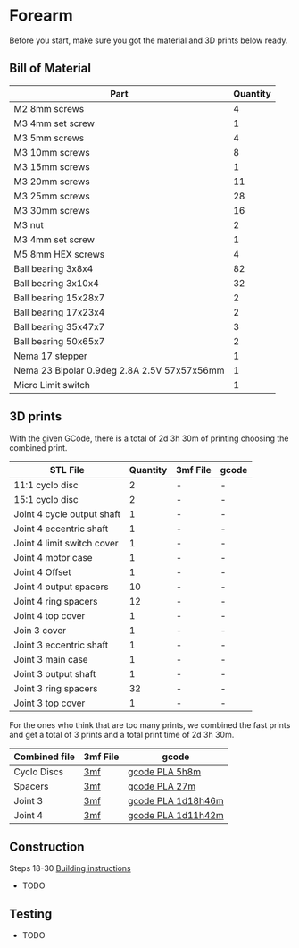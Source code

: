 # Forearm

Before you start, make sure you got the material and 3D prints below ready.

## Bill of Material

| Part | Quantity |
| ---- | -------- |
| M2 8mm screws | 4 |
| M3 4mm set screw | 1 |
| M3 5mm screws | 4 |
| M3 10mm screws | 8 |
| M3 15mm screws | 1 |
| M3 20mm screws | 11 |
| M3 25mm screws | 28 |
| M3 30mm screws | 16 |
| M3 nut | 2 |
| M3 4mm set screw | 1 |
| M5 8mm HEX screws | 4 |
| Ball bearing 3x8x4 | 82 |
| Ball bearing 3x10x4 | 32 |
| Ball bearing 15x28x7 | 2 |
| Ball bearing 17x23x4 | 2 |
| Ball bearing 35x47x7 | 3 |
| Ball bearing 50x65x7 | 2 |
| Nema 17 stepper | 1 |
| Nema 23 Bipolar 0.9deg 2.8A 2.5V 57x57x56mm | 1 |
| Micro Limit switch | 1 |

## 3D prints

With the given GCode, there is a total of 2d 3h 30m of printing choosing the combined print.

| STL File | Quantity | 3mf File | gcode |
| -------- | -------- | -------- | ----- |
| 11:1 cyclo disc | 2 | - | - |
| 15:1 cyclo disc | 2 | - | - |
| Joint 4 cycle output shaft | 1 | - | - |
| Joint 4 eccentric shaft | 1 | - | - |
| Joint 4 limit switch cover | 1 | - | - |
| Joint 4 motor case | 1 | - | - |
| Joint 4 Offset | 1 | - | - |
| Joint 4 output spacers | 10 | - | - |
| Joint 4 ring spacers | 12 | - | - |
| Joint 4 top cover | 1 | - | - |
| Join 3 cover | 1 | - | - |
| Joint 3 eccentric shaft | 1 | - | - |
| Joint 3 main case | 1 | - | - |
| Joint 3 output shaft | 1 | - | - |
| Joint 3 ring spacers | 32 | - | - |
| Joint 3 top cover | 1 | - | - |


For the ones who think that are too many prints, we combined the fast prints and get a total of 3 prints and a total print time of 2d 3h 30m.

| Combined file | 3mf File | gcode |
| -------- | -------- | ----- |
| Cyclo Discs | [3mf](../STL/c_Ellbow/cyclo%20discs.3mf) | [gcode PLA 5h8m](../STL/c_Ellbow/cyclo%20discs_0.2mm_PLA_MK3S_5h8m.gcode) |
| Spacers | [3mf](../STL/c_Ellbow/spacers.3mf) | [gcode PLA 27m](../STL/c_Ellbow/spacers_0.2mm_PLA_MK3S_27m.gcode) |
| Joint 3 | [3mf](../STL/c_Ellbow/joint%203.3mf) | [gcode PLA 1d18h46m](../STL/c_Ellbow/joint%203_0.2mm_PLA_MK3S_1d18h46m.zip) |
| Joint 4 | [3mf](../STL/c_Ellbow/joint%204.3mf) | [gcode PLA 1d11h42m](../STL/c_Ellbow/joint%204_0.2mm_PLA_MK3S_1d11h42m.zip) |

## Construction

Steps 18-30
[Building instructions](../Original/Assembly%20instructions%203.1.pdf)
- TODO

## Testing

- TODO
